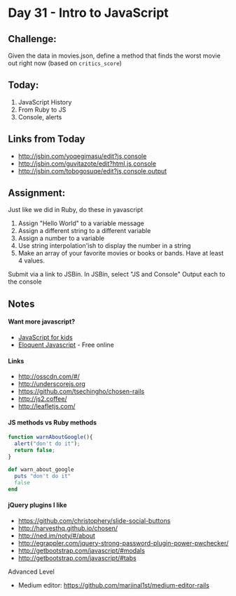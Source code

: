 Day 31 - Intro to JavaScript
===============

Challenge:
----

Given the data in movies.json, define a method that finds the worst movie out right
now (based on `critics_score`)


Today:
-----

1. JavaScript History
1. From Ruby to JS
1. Console, alerts

Links from Today
----

* http://jsbin.com/yoqegimasu/edit?js,console
* http://jsbin.com/guvitazote/edit?html,js,console
* http://jsbin.com/tobogosuqe/edit?js,console,output

Assignment:
--------

Just like we did in Ruby, do these in yavascript

1. Assign "Hello World" to a variable message
1. Assign a different string to a different variable
1. Assign a number to a variable
1. Use string interpolation'ish to display the number in a string
1. Make an array of your favorite movies or books or bands.  Have at least 4 values.

Submit via a link to JSBin. In JSBin, select "JS and Console" Output each to the console

Notes
----

#### Want more javascript?

* [JavaScript for kids](http://www.nostarch.com/jsforkids)  
* [Eloquent Javascript](http://eloquentjavascript.net/) - Free online


#### Links

* http://osscdn.com/#/
* http://underscorejs.org
* https://github.com/tsechingho/chosen-rails
* http://js2.coffee/
* http://leafletjs.com/

#### JS methods vs Ruby methods

```js
function warnAboutGoogle(){
  alert("don't do it");
  return false;
}
```

```ruby
def warn_about_google
  puts "don't do it"
  false
end
```


#### jQuery plugins I like

* https://github.com/christophery/slide-social-buttons
* http://harvesthq.github.io/chosen/
* http://ned.im/noty/#/about
* http://egrappler.com/jquery-strong-password-plugin-power-pwchecker/
* http://getbootstrap.com/javascript/#modals
* http://getbootstrap.com/javascript/#tabs

Advanced Level
* Medium editor: https://github.com/marjinal1st/medium-editor-rails
